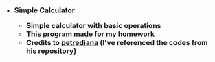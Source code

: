 <h3>

- Simple Calculator

    - Simple calculator with basic operations
    - This program made for my homework
    - Credits to [petrediana](https://github.com/petrediana/Calculator) (I've referenced the codes from his repository)

</h3>